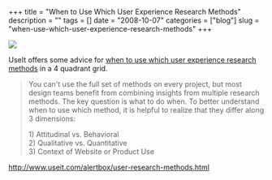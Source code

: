 +++
title = "When to Use Which User Experience Research Methods"
description = ""
tags = []
date = "2008-10-07"
categories = ["blog"]
slug = "when-use-which-user-experience-research-methods"
+++



  <div class="notebook-screenshot"><a href="http://www.useit.com/alertbox/user-research-methods.html"><img src="//konigi.com/media/notebook/useit-ux-research-methods.jpg" class="notebook-image" /></a></div><p>UseIt offers some advice for <a href="http://www.useit.com/alertbox/user-research-methods.html">when to use which user experience research methods</a> in a 4 quadrant grid.</p>
<blockquote><p>You can't use the full set of methods on every project, but most design teams benefit from combining insights from multiple research methods. The key question is what to do when. To better understand when to use which method, it is helpful to realize that they differ along 3 dimensions:</p>
<p>1) Attitudinal vs. Behavioral<br />
2) Qualitative vs. Quantitative<br />
3) Context of Website or Product Use </p></blockquote>
    
  <a href="http://www.useit.com/alertbox/user-research-methods.html">http://www.useit.com/alertbox/user-research-methods.html</a>
